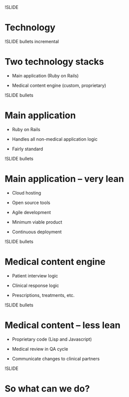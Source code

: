 !SLIDE
# Technology #

!SLIDE bullets incremental
# Two technology stacks #

* Main application (Ruby on Rails)

* Medical content engine (custom, proprietary)

!SLIDE bullets
# Main application #

* Ruby on Rails

* Handles all non-medical application logic

* Fairly standard

!SLIDE bullets
# Main application – very lean #

* Cloud hosting

* Open source tools

* Agile development

* Minimum viable product

* Continuous deployment

!SLIDE bullets
# Medical content engine #

* Patient interview logic

* Clinical response logic

* Prescriptions, treatments, etc.

!SLIDE bullets
# Medical content – less lean #

* Proprietary code (Lisp and Javascript)

* Medical review in QA cycle

* Communicate changes to clinical partners

!SLIDE
# So what can we do? #

